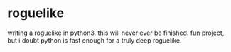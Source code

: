 # roguelike
writing a roguelike in python3. 
this will never ever be finished. 
fun project, but i doubt python is fast enough for a truly deep roguelike.
